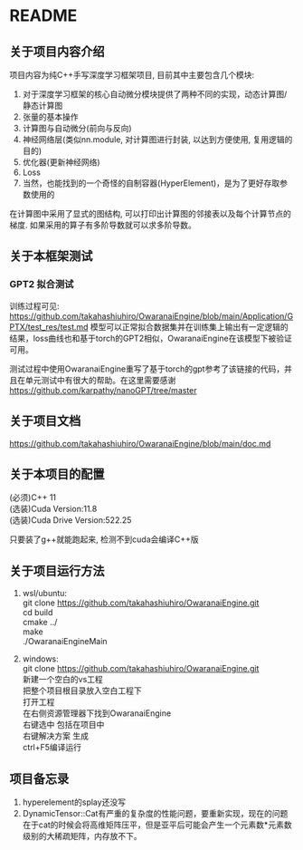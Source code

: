 # README
## 关于项目内容介绍  

项目内容为纯C++手写深度学习框架项目, 目前其中主要包含几个模块:  

1. 对于深度学习框架的核心自动微分模块提供了两种不同的实现，动态计算图/静态计算图  
2. 张量的基本操作  
3. 计算图与自动微分(前向与反向)  
4. 神经网络层(类似nn.module, 对计算图进行封装, 以达到方便使用, 复用逻辑的目的)  
5. 优化器(更新神经网络)  
6. Loss  
7. 当然，也能找到的一个奇怪的自制容器(HyperElement)，是为了更好存取参数使用的 

在计算图中采用了显式的图结构, 可以打印出计算图的邻接表以及每个计算节点的梯度. 如果采用的算子有多阶导数就可以求多阶导数。

## 关于本框架测试

### GPT2 拟合测试
训练过程可见: https://github.com/takahashiuhiro/OwaranaiEngine/blob/main/Application/GPTX/test_res/test.md
模型可以正常拟合数据集并在训练集上输出有一定逻辑的结果，loss曲线也和基于torch的GPT2相似，OwaranaiEngine在该模型下被验证可用。

测试过程中使用OwaranaiEngine重写了基于torch的gpt参考了该链接的代码，并且在单元测试中有很大的帮助。在这里需要感谢
https://github.com/karpathy/nanoGPT/tree/master

## 关于项目文档  

https://github.com/takahashiuhiro/OwaranaiEngine/blob/main/doc.md 

## 关于本项目的配置  

(必须)C++ 11  
(选装)Cuda Version:11.8  
(选装)Cuda Drive Version:522.25  

只要装了g++就能跑起来, 检测不到cuda会编译C++版

## 关于项目运行方法  
1. wsl/ubuntu:  
git clone https://github.com/takahashiuhiro/OwaranaiEngine.git  
cd build  
cmake ../  
make  
./OwaranaiEngineMain  

2. windows:  
git clone https://github.com/takahashiuhiro/OwaranaiEngine.git  
新建一个空白的vs工程  
把整个项目根目录放入空白工程下  
打开工程  
在右侧资源管理器下找到OwaranaiEngine  
右键选中 包括在项目中  
右键解决方案 生成  
ctrl+F5编译运行  

## 项目备忘录 
1. hyperelement的splay还没写
2. DynamicTensor::Cat有严重的复杂度的性能问题，要重新实现，现在的问题在于cat的时候会将高维矩阵压平，但是亚平后可能会产生一个元素数*元素数级别的大稀疏矩阵，内存放不下。